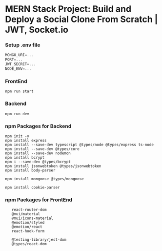 # MERN Stack Project: Build and Deploy a Social Clone From Scratch | JWT, Socket.io

### Setup .env file

```js
MONGO_URI=...
PORT=...
JWT_SECRET=...
NODE_ENV=...
```

### FrontEnd

```shell
npm run start
```

### Backend 

```shell
npm run dev
```
###  npm Packages for Backend

```shell
npm init -y
npm install express
npm install --save-dev typescript @types/node @types/express ts-node
npm install --save-dev @types/core
npm install --save-dev nodemon
npm install bcrypt
npm i --save-dev @types/bcrypt
npm install jsonwebtoken @types/jsonwebtoken
npm install body-parser

npm install mongoose @types/mongoose

npm install cookie-parser

```

###  npm Packages for FrontEnd
```shell
   react-router-dom
   @mui/material
   @mui/icons-material
   @emotion/styled
   @emotion/react
   react-hook-form

   @testing-library/jest-dom
   @types/react-dom

```


